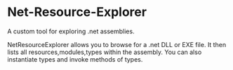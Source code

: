 # Net-Resource-Explorer
A custom tool for exploring .net assemblies.

NetResourceExplorer allows you to browse for a .net DLL or EXE file. It then lists all resources,modules,types within the assembly. You can also instantiate types and invoke methods of types.
